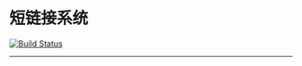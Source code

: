 # 短链接系统

[![Build Status](https://github.com/Aoang/tiny-url/workflows/Build/badge.svg)](https://github.com/Aoang/tiny-url)

---

